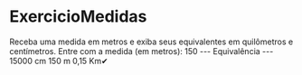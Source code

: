 # ExercicioMedidas
Receba uma medida em metros e exiba seus equivalentes em quilômetros e centímetros.  Entre com a medida (em metros): 150  --- Equivalência --- 15000 cm 150 m 0,15 Km✔

